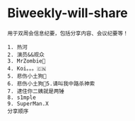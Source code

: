 # Biweekly-will-share
```text
用于双周会信息纪要，包括分享内容、会议纪要等！
```

```text
1. 热河
2. 演员&&观众
3. MrZombie👻
4. Koi。。。🇨🇳
5. 悲伤小土狗🐶
6. 悲伤小土狗🐶5.请叫我中路杀神索
7. 逮住你二姨就是两锤
8. s1mple
9. SuperMan.X
分享顺序
```